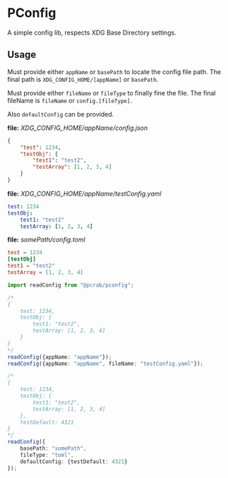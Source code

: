 # PConfig

A simple config lib, respects XDG Base Directory settings.

## Usage

Must provide either `appName` or `basePath` to locate the config file path.
The final path is `XDG_CONFIG_HOME/[appName]` or `basePath`.

Must provide either `fileName` or `fileType` to finally fine the file.
The final fileName is `fileName` or `config.[fileType]`.

Also `defaultConfig` can be provided.

**file:** *XDG_CONFIG_HOME/appName/config.json*

```json
{
    "test": 1234,
    "testObj": {
        "test1": "test2",
        "testArray": [1, 2, 3, 4]
    }
}
```

**file:** *XDG_CONFIG_HOME/appName/testConfig.yaml*

```yaml
test: 1234
testObj:
    test1: "test2"
    testArray: [1, 2, 3, 4]
```

**file:** *somePath/config.toml*

```toml
test = 1234
[testObj]
test1 = "test2"
testArray = [1, 2, 3, 4]
```

```typescript
import readConfig from "@pcrab/pconfig";

/*
{
    test: 1234,
    testObj: {
        test1: "test2",
        testArray: [1, 2, 3, 4]
    }
}
*/
readConfig({appName: "appName"});
readConfig({appName: "appName", fileName: "testConfig.yaml"});

/*
{
    test: 1234,
    testObj: {
        test1: "test2",
        testArray: [1, 2, 3, 4]
    },
    testDefault: 4321
}
*/
readConfig({
    basePath: "somePath",
    fileType: "toml",
    defaultConfig: {testDefault: 4321}
});
```

